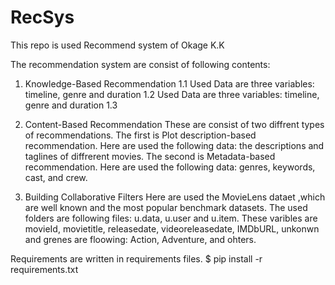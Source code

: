 # RecSys
This repo is used Recommend system of Okage K.K

The recommendation system are consist of following contents:
1. Knowledge-Based Recommendation
  1.1 Used Data are three variables: timeline, genre and duration
  1.2 Used Data are three variables: timeline, genre and duration
  1.3 
   
2. Content-Based Recommendation
 These are consist of two diffrent types of recommendations.
 The first is Plot description-based recommendation. Here are used the following data: the descriptions and taglines of diffrerent movies.
 The second is Metadata-based recommendation. Here are used the following data: genres, keywords, cast, and crew.
 
3. Building Collaborative Filters
 Here are used the MovieLens dataet ,which are well known and the most popular benchmark datasets.
 The used folders are following files: u.data, u.user and u.item.
 These varibles are movieId, movietitle, releasedate, videoreleasedate, IMDbURL, unkonwn and grenes are floowing: Action, Adventure, and ohters. 

Requirements are written in requirements files.
$ pip install -r requirements.txt
